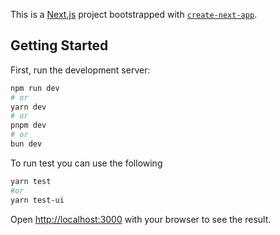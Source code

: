 This is a [Next.js](https://nextjs.org/) project bootstrapped with [`create-next-app`](https://github.com/vercel/next.js/tree/canary/packages/create-next-app).

## Getting Started

First, run the development server:

```bash
npm run dev
# or
yarn dev
# or
pnpm dev
# or
bun dev
```

To run test you can use the following

```bash
yarn test
#or
yarn test-ui
```


Open [http://localhost:3000](http://localhost:3000) with your browser to see the result.

